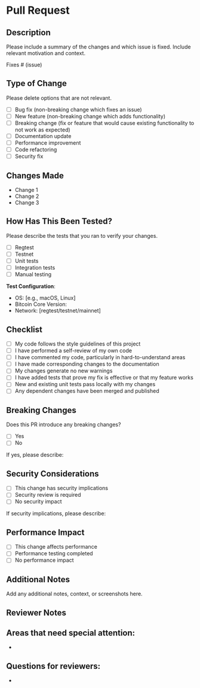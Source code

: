 # Pull Request

## Description

Please include a summary of the changes and which issue is fixed. Include relevant motivation and context.

Fixes # (issue)

## Type of Change

Please delete options that are not relevant.

- [ ] Bug fix (non-breaking change which fixes an issue)
- [ ] New feature (non-breaking change which adds functionality)
- [ ] Breaking change (fix or feature that would cause existing functionality to not work as expected)
- [ ] Documentation update
- [ ] Performance improvement
- [ ] Code refactoring
- [ ] Security fix

## Changes Made

- Change 1
- Change 2
- Change 3

## How Has This Been Tested?

Please describe the tests that you ran to verify your changes.

- [ ] Regtest
- [ ] Testnet
- [ ] Unit tests
- [ ] Integration tests
- [ ] Manual testing

**Test Configuration**:
- OS: [e.g., macOS, Linux]
- Bitcoin Core Version:
- Network: [regtest/testnet/mainnet]

## Checklist

- [ ] My code follows the style guidelines of this project
- [ ] I have performed a self-review of my own code
- [ ] I have commented my code, particularly in hard-to-understand areas
- [ ] I have made corresponding changes to the documentation
- [ ] My changes generate no new warnings
- [ ] I have added tests that prove my fix is effective or that my feature works
- [ ] New and existing unit tests pass locally with my changes
- [ ] Any dependent changes have been merged and published

## Breaking Changes

Does this PR introduce any breaking changes?

- [ ] Yes
- [ ] No

If yes, please describe:

## Security Considerations

- [ ] This change has security implications
- [ ] Security review is required
- [ ] No security impact

If security implications, please describe:

## Performance Impact

- [ ] This change affects performance
- [ ] Performance testing completed
- [ ] No performance impact

## Additional Notes

Add any additional notes, context, or screenshots here.

## Reviewer Notes

**Areas that need special attention**:
-
-

**Questions for reviewers**:
-
-
